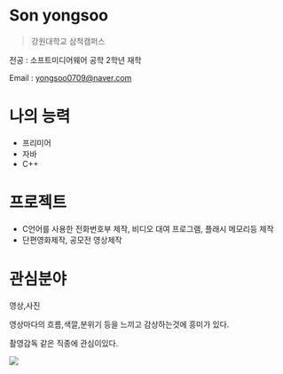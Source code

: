 # Son yongsoo

> 강원대학교 삼척캠퍼스

 전공 : 소프트미디어웨어 공학 
 2학년 재학

Email : yongsoo0709@naver.com 

 
 
# 나의 능력

- 프리미어
-  자바
-  C++



# 프로젝트
- C언어를 사용한 전화번호부 제작, 비디오 대여 프로그램, 플래시 메모리등 제작
- 단편영화제작, 공모전 영상제작



# 관심분야

 영상,사진 
 
 영상마다의 흐름,색깔,분위기 등을 느끼고 감상하는것에 흥미가 있다.
 
 촬영감독 같은 직종에 관심이있다.
 
 <img src="https://user-images.githubusercontent.com/58691885/70438661-a52e8d80-1ad1-11ea-9e2a-71ceec5ea232.JPG"></img>
